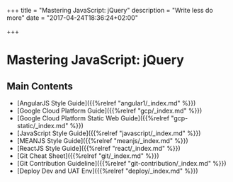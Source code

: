 +++
title = "Mastering JavaScript: jQuery"
description = "Write less do more"
date = "2017-04-24T18:36:24+02:00"

+++

# Mastering JavaScript: jQuery

## Main Contents

* [AngularJS Style Guide]({{%relref "angular1/_index.md" %}})
* [Google Cloud Platform Guide]({{%relref "gcp/_index.md" %}})
* [Google Cloud Platform Static Web Guide]({{%relref "gcp-static/_index.md" %}})
* [JavaScript Style Guide]({{%relref "javascript/_index.md" %}})
* [MEANJS Style Guide]({{%relref "meanjs/_index.md" %}})
* [ReactJS Style Guide]({{%relref "react/_index.md" %}})
* [Git Cheat Sheet]({{%relref "git/_index.md" %}})
* [Git Contribution Guideline]({{%relref "git-contribution/_index.md" %}})
* [Deploy Dev and UAT Env]({{%relref "deploy/_index.md" %}})
